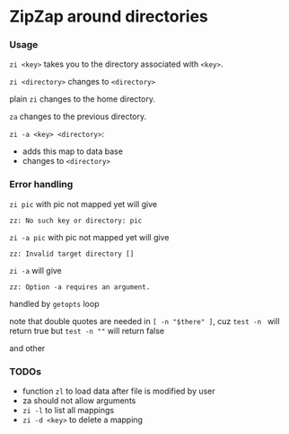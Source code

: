 # ZipZap around directories

### Usage

`zi <key>` takes you to the directory associated with `<key>`.

`zi <directory>` changes to `<directory>`

plain `zi` changes to the home directory.

`za` changes to the previous directory.

`zi -a <key> <directory>`:

- adds this map to data base
- changes to `<directory>`

### Error handling

`zi pic` with pic not mapped yet will give
```
zz: No such key or directory: pic
```

`zi -a pic` with pic not mapped yet will give
```
zz: Invalid target directory []
```

`zi -a` will give
```
zz: Option -a requires an argument.
```
handled by `getopts` loop

note that double quotes are needed in `[ -n "$there" ]`, cuz `test -n ` will return true but `test -n ""` will return false

and other

### TODOs

- function `zl` to load data after file is modified by user
- za should not allow arguments
- `zi -l` to list all mappings
- `zi -d <key>` to delete a mapping
